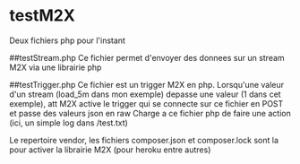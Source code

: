 # testM2X


Deux fichiers php pour l'instant


##testStream.php
Ce fichier permet d'envoyer des donnees sur un stream M2X via une librairie php


##testTrigger.php
Ce fichier est un trigger M2X en php. Lorsqu'une valeur d'un stream (load_5m dans mon exemple) depasse une valeur (1 dans cet exemple), att M2X active le trigger qui se connecte sur ce fichier en POST et passe des valeurs json en raw
Charge a ce fichier php de faire une action (ici, un simple log dans /test.txt)


Le repertoire vendor, les fichiers composer.json et composer.lock sont la pour activer la librairie M2X (pour heroku entre autres)
